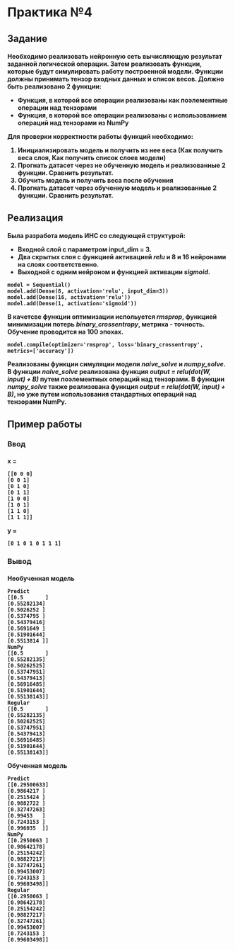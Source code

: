 <h1>Практика №4

<h2>Задание

<h4>Необходимо реализовать нейронную сеть вычисляющую результат заданной логической операции. Затем реализовать функции, которые будут симулировать работу построенной модели. Функции должны принимать тензор входных данных и список весов. Должно быть реализовано 2 функции:

<ul>
    <li>Функция, в которой все операции реализованы как поэлементные операции над тензорами<br>
    <li>Функция, в которой все операции реализованы с использованием операций над тензорами из NumPy
</ul>
Для проверки корректности работы функций необходимо:
<ol>
<li>Инициализировать модель и получить из нее веса (Как получить веса слоя, Как получить список слоев модели)
<li>Прогнать датасет через не обученную модель и реализованные 2 функции. Сравнить результат.
<li>Обучить модель и получить веса после обучения
<li>Прогнать датасет через обученную модель и реализованные 2 функции. Сравнить результат.
</ol>

<!-- (a and b) or c -->

<h2>Реализация

<h4>Была разработа модель ИНС со следующей структурой:
<ul>
<li> Входной слой с параметром input_dim = 3.
<li> Два скрытых слоя с функцией активацией <i>relu</i> и 8 и 16 нейронами на слоях соответственно.
<li> Выходной с одним нейроном и функцией активации <i>sigmoid</i>.
</ul>

    model = Sequential()
    model.add(Dense(8, activation='relu', input_dim=3))
    model.add(Dense(16, activation='relu'))
    model.add(Dense(1, activation='sigmoid'))

В качетсве функции оптимизации испольуется <i>rmsprop</i>, функцией минимизации потерь <i>binary_crossentropy</i>, метрика - точность. Обучение проводится на 100 эпохах.
    
    model.compile(optimizer='rmsprop', loss='binary_crossentropy', metrics=['accuracy'])

Реализованы функции симуляции модели <i>naive_solve</i> и <i>numpy_solve</i>.
В функции <i>naive_solve</i> реализована функция <i>output = relu(dot(W, input) + B)</i> путем поэлементных операций над тензорами. В функции <i>numpy_solve</i> также реализована функция <i>output = relu(dot(W, input) + B)</i>, но уже путем использования стандартных операций над тензорами NumPy.

<h2>Пример работы
<h3>Ввод
<h4>
x =

    [[0 0 0]
    [0 0 1]
    [0 1 0]
    [0 1 1]
    [1 0 0]
    [1 0 1]
    [1 1 0]
    [1 1 1]]

y = 

    [0 1 0 1 0 1 1 1]

<h3>Вывод
<h4>
Необученная модель

    Predict
    [[0.5       ]
    [0.55282134]
    [0.5026252 ]
    [0.5374795 ]
    [0.54379416]
    [0.5691649 ]
    [0.51901644]
    [0.5513814 ]]
    NumPy
    [[0.5       ]
    [0.55282135]
    [0.50262525]
    [0.53747951]
    [0.54379413]
    [0.56916485]
    [0.51901644]
    [0.55138143]]
    Regular
    [[0.5       ]
    [0.55282135]
    [0.50262525]
    [0.53747951]
    [0.54379413]
    [0.56916485]
    [0.51901644]
    [0.55138143]]

Обученная модель

    Predict
    [[0.29500633]
    [0.9864217 ]
    [0.2515424 ]
    [0.9882722 ]
    [0.32747263]
    [0.99453   ]
    [0.7243153 ]
    [0.996035  ]]
    NumPy
    [[0.2950063 ]
    [0.98642178]
    [0.25154242]
    [0.98827217]
    [0.32747261]
    [0.99453007]
    [0.7243153 ]
    [0.99603498]]
    Regular
    [[0.2950063 ]
    [0.98642178]
    [0.25154242]
    [0.98827217]
    [0.32747261]
    [0.99453007]
    [0.7243153 ]
    [0.99603498]]